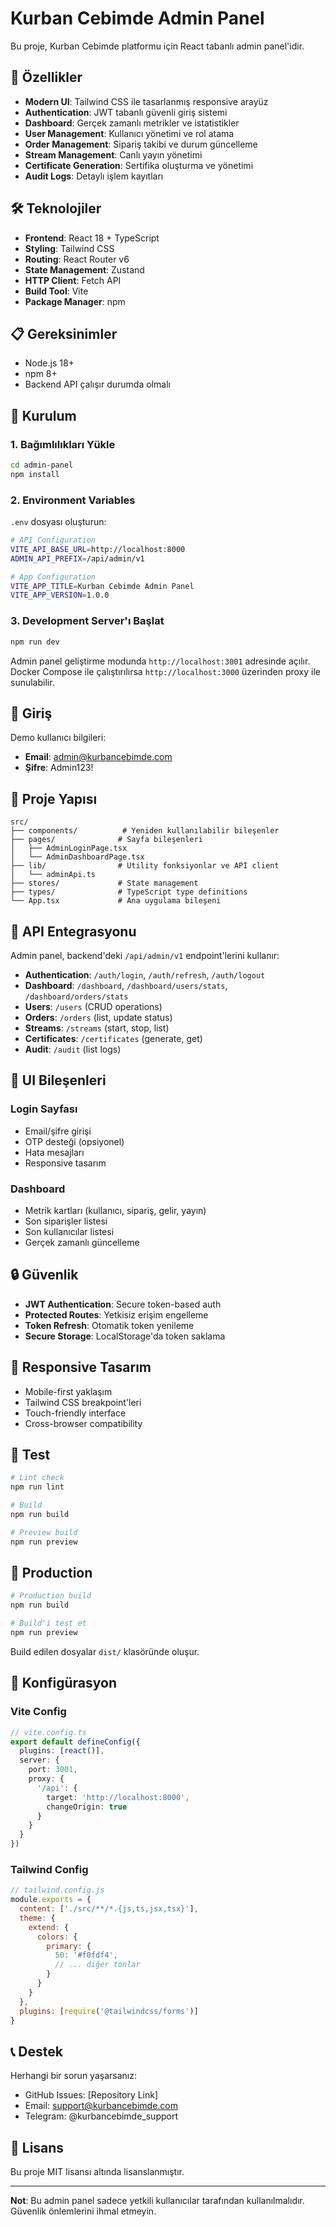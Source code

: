# Kurban Cebimde Admin Panel

Bu proje, Kurban Cebimde platformu için React tabanlı admin panel'idir.

## 🚀 Özellikler

- **Modern UI**: Tailwind CSS ile tasarlanmış responsive arayüz
- **Authentication**: JWT tabanlı güvenli giriş sistemi
- **Dashboard**: Gerçek zamanlı metrikler ve istatistikler
- **User Management**: Kullanıcı yönetimi ve rol atama
- **Order Management**: Sipariş takibi ve durum güncelleme
- **Stream Management**: Canlı yayın yönetimi
- **Certificate Generation**: Sertifika oluşturma ve yönetimi
- **Audit Logs**: Detaylı işlem kayıtları

## 🛠️ Teknolojiler

- **Frontend**: React 18 + TypeScript
- **Styling**: Tailwind CSS
- **Routing**: React Router v6
- **State Management**: Zustand
- **HTTP Client**: Fetch API
- **Build Tool**: Vite
- **Package Manager**: npm

## 📋 Gereksinimler

- Node.js 18+ 
- npm 8+
- Backend API çalışır durumda olmalı

## 🚀 Kurulum

### 1. Bağımlılıkları Yükle
```bash
cd admin-panel
npm install
```

### 2. Environment Variables
`.env` dosyası oluşturun:
```bash
# API Configuration
VITE_API_BASE_URL=http://localhost:8000
ADMIN_API_PREFIX=/api/admin/v1

# App Configuration
VITE_APP_TITLE=Kurban Cebimde Admin Panel
VITE_APP_VERSION=1.0.0
```

### 3. Development Server'ı Başlat
```bash
npm run dev
```

Admin panel geliştirme modunda `http://localhost:3001` adresinde açılır. Docker Compose ile çalıştırılırsa `http://localhost:3000` üzerinden proxy ile sunulabilir.

## 🔐 Giriş

Demo kullanıcı bilgileri:
- **Email**: admin@kurbancebimde.com
- **Şifre**: Admin123!

## 📁 Proje Yapısı

```
src/
├── components/          # Yeniden kullanılabilir bileşenler
├── pages/              # Sayfa bileşenleri
│   ├── AdminLoginPage.tsx
│   └── AdminDashboardPage.tsx
├── lib/                # Utility fonksiyonlar ve API client
│   └── adminApi.ts
├── stores/             # State management
├── types/              # TypeScript type definitions
└── App.tsx             # Ana uygulama bileşeni
```

## 🔌 API Entegrasyonu

Admin panel, backend'deki `/api/admin/v1` endpoint'lerini kullanır:

- **Authentication**: `/auth/login`, `/auth/refresh`, `/auth/logout`
- **Dashboard**: `/dashboard`, `/dashboard/users/stats`, `/dashboard/orders/stats`
- **Users**: `/users` (CRUD operations)
- **Orders**: `/orders` (list, update status)
- **Streams**: `/streams` (start, stop, list)
- **Certificates**: `/certificates` (generate, get)
- **Audit**: `/audit` (list logs)

## 🎨 UI Bileşenleri

### Login Sayfası
- Email/şifre girişi
- OTP desteği (opsiyonel)
- Hata mesajları
- Responsive tasarım

### Dashboard
- Metrik kartları (kullanıcı, sipariş, gelir, yayın)
- Son siparişler listesi
- Son kullanıcılar listesi
- Gerçek zamanlı güncelleme

## 🔒 Güvenlik

- **JWT Authentication**: Secure token-based auth
- **Protected Routes**: Yetkisiz erişim engelleme
- **Token Refresh**: Otomatik token yenileme
- **Secure Storage**: LocalStorage'da token saklama

## 📱 Responsive Tasarım

- Mobile-first yaklaşım
- Tailwind CSS breakpoint'leri
- Touch-friendly interface
- Cross-browser compatibility

## 🧪 Test

```bash
# Lint check
npm run lint

# Build
npm run build

# Preview build
npm run preview
```

## 🚀 Production

```bash
# Production build
npm run build

# Build'i test et
npm run preview
```

Build edilen dosyalar `dist/` klasöründe oluşur.

## 🔧 Konfigürasyon

### Vite Config
```typescript
// vite.config.ts
export default defineConfig({
  plugins: [react()],
  server: {
    port: 3001,
    proxy: {
      '/api': {
        target: 'http://localhost:8000',
        changeOrigin: true
      }
    }
  }
})
```

### Tailwind Config
```javascript
// tailwind.config.js
module.exports = {
  content: ['./src/**/*.{js,ts,jsx,tsx}'],
  theme: {
    extend: {
      colors: {
        primary: {
          50: '#f0fdf4',
          // ... diğer tonlar
        }
      }
    }
  },
  plugins: [require('@tailwindcss/forms')]
}
```

## 📞 Destek

Herhangi bir sorun yaşarsanız:
- GitHub Issues: [Repository Link]
- Email: support@kurbancebimde.com
- Telegram: @kurbancebimde_support

## 📄 Lisans

Bu proje MIT lisansı altında lisanslanmıştır.

---

**Not**: Bu admin panel sadece yetkili kullanıcılar tarafından kullanılmalıdır. Güvenlik önlemlerini ihmal etmeyin.
